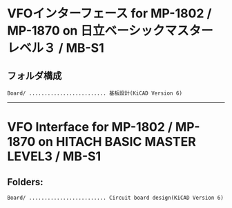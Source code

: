 # VFOインターフェース for MP-1802 / MP-1870 on 日立ベーシックマスターレベル３ / MB-S1

## フォルダ構成

    Board/ ......................... 基板設計(KiCAD Version 6)

-----
# VFO Interface for MP-1802 / MP-1870 on HITACH BASIC MASTER LEVEL3 / MB-S1

## Folders:

    Board/ ......................... Circuit board design(KiCAD Version 6)

